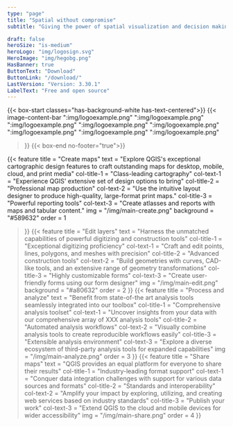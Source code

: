 ```yaml
---
type: "page"
title: "Spatial without compromise"
subtitle: "Giving the power of spatial visualization and decision making tools to everyone"

draft: false
heroSize: "is-medium"
heroLogo: "img/logosign.svg"
HeroImage: "img/hegobg.png"
HasBanner: true
ButtonText: "Download" 
ButtonLink: "/download/"
LastVersion: "Version: 3.30.1"
LabelText: "Free and open source"
---
```



<!--
Remove string HasBanner to delete banner from page

Hero Banner currently has HTML elements.
To do: Remove the HTML element and improve the block.
-->
{{< box-start classes="has-background-white has-text-centered">}}
{{< image-content-bar
":img/logoexample.png"
":img/logoexample.png"
":img/logoexample.png"
":img/logoexample.png"
":img/logoexample.png"
":img/logoexample.png"
":img/logoexample.png"
":img/logoexample.png"
>}}
{{< box-end no-footer="true">}}

{{< feature
title = "Create maps"
text = "Explore QGIS's exceptional cartographic design features to craft outstanding maps for desktop, mobile, cloud, and print media"
col-title-1 = "Class-leading cartography"
col-text-1 = "Experience QGIS' extensive set of design options to bring"
col-title-2 = "Professional map production"
col-text-2 = "Use the intuitive layout designer to produce high-quality, large-format print maps."
col-title-3 = "Powerful reporting tools"
col-text-3 = "Create atlasses and reports with maps and tabular content."
img = "/img/main-create.png"
background = "#589632"
order = 1
>}}
{{< feature
title = "Edit layers"
text = "Harness the unmatched capabilities of powerful digitizing and construction tools"
col-title-1 = "Exceptional digitizing proficiency"
col-text-1 = "Craft and edit points, lines, polygons, and meshes with precision"
col-title-2 = "Advanced construction tools"
col-text-2 = "Build geometries with curves, CAD-like tools, and an extensive range of geometry transformations"
col-title-3 = "Highly customizable forms"
col-text-3 = "Create user-friendly forms using our form designer"
img = "/img/main-edit.png"
background = "#a80632"
order = 2
>}}
{{< feature
title = "Process and analyze"
text = "Benefit from state-of-the art analysis tools seamlessly integrated into our toolbox"
col-title-1 = "Comprehensive analysis toolset"
col-text-1 = "Uncover insights from your data with our comprehensive array of XXX analysis tools"
col-title-2 = "Automated analysis workflows"
col-text-2 = "Visually combine analysis tools to create reproducible workflows easily"
col-title-3 = "Extensible analysis environment"
col-text-3 = "Explore a diverse ecosystem of third-party analysis tools for expanded capabilities"
img = "/img/main-analyze.png"
order = 3
>}}
{{< feature
title = "Share maps"
text = "QGIS provides an equal platform for everyone to share their results"
col-title-1 = "Industry-leading format support"
col-text-1 = "Conquer data integration challenges with support for various data sources and formats"
col-title-2 = "Standards and interoperability"
col-text-2 = "Amplify your impact by exploring, utilizing, and creating web services based on industry standards"
col-title-3 = "Publish your work"
col-text-3 = "Extend QGIS to the cloud and mobile devices for wider accessibility"
img = "/img/main-share.png"
order = 4
>}}

<!-- 
{{< box-start classes="columns content notification is-light is-centered" backgroundImage="img/Rectangle 298.png" >}}
{{< column-start class="column is-5">}}
{{< img-grid-1
":img/image 67.png"
":img/image 65.png"
":img/image 66.png"
":img/image 64.png"
>}}
{{< column-end >}}
{{< column-start class="column is-6 is-offset-1" >}}
<div style="color: white; text-transform: uppercase; justify-content: center;
display: flex;
flex-direction: column;">
<h2 class="title has-text-weight-bold">
Empowering geospatial analysis and visualization.
</h2>
<p class="subtitle has-text-info mt-3 has-text-weight-bold is-size-4">Trusted by users world-wide.</p>
<div class="is-centered has-text-centered">
{{< button
fullwidth = "false"
class = "is-transparent has-text-white is-centered pr-6 pl-6 mt-2 is-size-4 is-capitalized"
link = "download"
text = "Download Now" >}}
<p class="is-size-6 is-capitalized has-text-info mt-4 mb-0 has-text-weight-bold">
    Version: 3.30.1
</p>
<p class="is-size-6 is-capitalized has-text-info mt-0 has-text-weight-bold">
    Version: 3.28.5 LTR
</p>
</div>
{{< column-end >}}
{{< column-start class="column is-2" >}}{{< column-end >}}
{{< box-end >}}



{{< box-end no-footer="true">}}

{{< block-section
title="Mapping."
subtitle="Unleash your creativity and experience first class cartographic design capabilities and design great maps. For desktop, mobile, cloud, and print."
class="is-info"    
sub-block-side="left"
backgroundImage="img/Rectangle 105.png"
>}}{{< /block-section >}}

{{< image-block-section-bar
    "Class leading cartography.:Experience QGIS' extensive set of  design options to bring your cartographic ideas to life.:img/image 43.png:primary3"
    "Professional map production.:Use the intuitive layout designer to produce high quality, large format print maps.:img/image 44.png:primary3"
    "Powerful reporting tools.:Create atlasses and reports with maps and tabular content.:img/image 45.png:primary3"
>}}

{{< block-section
title="Editing."
subtitle="Unleash your creativity and experience first class cartographic design capabilities and design great maps. For desktop, mobile, cloud, and print."
class="is-info"    
sub-block-side="right"
backgroundImage="img/Rectangle 105.png"
>}}{{< /block-section >}}


{{< image-block-section-bar
"Class leading cartography.:Experience QGIS' extensive set of  design options to bring your cartographic ideas to life.:img/image 43.png:primary2"
"Professional map production.:Use the intuitive layout designer to produce high quality, large format print maps.:img/image 44.png:primary2"
"Powerful reporting tools.:Create atlasses and reports with maps and tabular content.:img/image 45.png:primary2"
>}}

{{< block-section
title="Processing and analyzing."
subtitle="Benefit from state-of-the art analysis tools, all seamlessly integrated with our toolbox."
class="is-info"    
sub-block-side="left"
backgroundImage="img/Rectangle 106.png"
>}}{{< /block-section >}}

{{< image-block-section-bar
"Class leading cartography.:Experience QGIS' extensive set of  design options to bring your cartographic ideas to life.:img/image 43.png:complementary6"
"Professional map production.:Use the intuitive layout designer to produce high quality, large format print maps.:img/image 44.png:complementary6"
"Powerful reporting tools.:Create atlasses and reports with maps and tabular content.:img/image 45.png:complementary6"
>}}


{{< block-grid
    classes="pb-5" 
    sectionClasses="pb-7"
    subtitle="LEARN MORE">}}

## **START USING QGIS**

Our learning materials ensure that users will quickly get up to speed with using QGIS.

- **Dive into our quick-start tutorials**
- **Discover exciting live demos on our Youtube channel**
- **Browse our comprehensive user and dev docs**

----

{{< youtube q7O819lFKc4 >}}

----

{{< block-grid
classes="p-6 mt-2"
isSection=false
backgroundColor="complementary8"
subtitleColor="complementary2"
backgroundImage="img/Rectangle 317.png"
showBottomBar=true
subtitle="FREEDOM">}}

## **FREE AND OPEN SOURCE**

QGIS is a public project hosted on QGIS.org, licensed as GNU GPLv2, owned by its contributors.

For that reason QGIS is Free and Open Source software, forever. Learn more

{{< /block-grid >}} 
        
{{< /block-grid >}} -->
